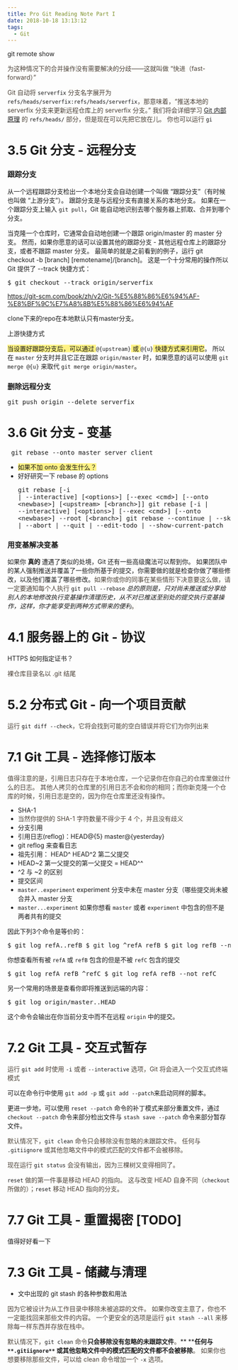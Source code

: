 ```yaml
---
title: Pro Git Reading Note Part I
date: 2018-10-18 13:13:12
tags:
  - Git
---
```



<!-- <div class="ql-editor" data-gramm="false" contenteditable="true">  -->

git remote show

<span style="background-color: rgb(252, 252, 250); color: rgb(78, 68, 60);">为这种情况下的合并操作没有需要解决的分歧——这就叫做 “快进（fast-forward）”</span>

<span style="background-color: rgb(252, 252, 250); color: rgb(78, 68, 60);">Git 自动将 </span>`serverfix`<span style="background-color: rgb(252, 252, 250); color: rgb(78, 68, 60);"> 分支名字展开为</span>`refs/heads/serverfix:refs/heads/serverfix`<span style="background-color: rgb(252, 252, 250); color: rgb(78, 68, 60);">，那意味着，“推送本地的 serverfix 分支来更新远程仓库上的 serverfix 分支。” 我们将会详细学习 </span>[Git 内部原理](https://git-scm.com/book/zh/v2/ch00/ch10-git-internals)<span style="background-color: rgb(252, 252, 250); color: rgb(78, 68, 60);"> 的 </span>`refs/heads/`<span style="background-color: rgb(252, 252, 250); color: rgb(78, 68, 60);"> 部分，但是现在可以先把它放在儿。 你也可以运行 </span>`gi`

# 3.5 Git 分支 - 远程分支

### **跟踪分支**

从一个远程跟踪分支检出一个本地分支会自动创建一个叫做 “跟踪分支”（有时候也叫做 “上游分支”）。 跟踪分支是与远程分支有直接关系的本地分支。 如果在一个跟踪分支上输入 `git pull`，Git 能自动地识别去哪个服务器上抓取、合并到哪个分支。

当克隆一个仓库时，它通常会自动地创建一个跟踪 origin/master 的 master 分支。 然而，如果你愿意的话可以设置其他的跟踪分支 - 其他远程仓库上的跟踪分支，或者不跟踪 master 分支。 最简单的就是之前看到的例子，运行 git checkout -b [branch] [remotename]/[branch]。 这是一个十分常用的操作所以 Git 提供了 --track 快捷方式：
<pre spellcheck="false">$ git checkout --track origin/serverfix       
</pre>

https://git-scm.com/book/zh/v2/Git-%E5%88%86%E6%94%AF-%E8%BF%9C%E7%A8%8B%E5%88%86%E6%94%AF

clone下来的repo在本地默认只有master分支。

上游快捷方式

<span style="background-color: rgb(255, 242, 133);">当设置好跟踪分支后，可以通过 </span>`@{upstream}`<span style="background-color: rgb(255, 242, 133);"> 或 </span>`@{u}`<span style="background-color: rgb(255, 242, 133);"> 快捷方式来引用它</span>。 所以在 `master` 分支时并且它正在跟踪 `origin/master` 时，如果愿意的话可以使用 `git merge @{u}` 来取代 `git merge origin/master`。

### **删除远程分支**
<pre spellcheck="false">git push origin --delete serverfix          
</pre>

# 3.6 Git 分支 - 变基
<pre spellcheck="false"> git rebase --onto master server client          
</pre>

*   <span style="background-color: rgb(255, 242, 133);">如果不加 onto 会发生什么？</span>
*   好好研究一下 rebase 的 options<pre spellcheck="false">git rebase [-i | --interactive] [&lt;options&gt;] [--exec &lt;cmd&gt;] [--onto &lt;newbase&gt;]  [&lt;upstream&gt; [&lt;branch&gt;]] git rebase [-i | --interactive] [&lt;options&gt;] [--exec &lt;cmd&gt;] [--onto &lt;newbase&gt;]  --root [&lt;branch&gt;] git rebase --continue | --skip | --abort | --quit | --edit-todo | --show-current-patch          
</pre>

### **用变基解决变基**

如果你 **真的** 遭遇了类似的处境，Git 还有一些高级魔法可以帮到你。 如果团队中的某人强制推送并覆盖了一些你所基于的提交，你需要做的就是检查你做了哪些修改，以及他们覆盖了哪些修改。<span style="background-color: rgb(252, 252, 250); color: rgb(78, 68, 60);">如果你或你的同事在某些情形下决意要这么做，请一定要通知每个人执行 </span>`git pull --rebase`<span style="background-color: rgb(252, 252, 250); color: rgb(78, 68, 60);"> </span>_总的原则是，只对尚未推送或分享给别人的本地修改执行变基操作清理历史，从不对已推送至别处的提交执行变基操作，这样，你才能享受到两种方式带来的便利_<span style="background-color: rgb(252, 252, 250); color: rgb(78, 68, 60);">。</span>

# 4.1 服务器上的 Git - 协议

HTTPS 如何指定证书？

<span style="background-color: rgb(252, 252, 250); color: rgb(78, 68, 60);">裸仓库目录名以 .git 结尾</span>

# 5.2 分布式 Git - 向一个项目贡献

<span style="background-color: rgb(252, 252, 250); color: rgb(78, 68, 60);">运行 </span>`git diff --check`<span style="background-color: rgb(252, 252, 250); color: rgb(78, 68, 60);">，它将会找到可能的空白错误并将它们为你列出来</span>

# 7.1 Git 工具 - 选择修订版本

<span style="background-color: rgb(252, 252, 250); color: rgb(78, 68, 60);">值得注意的是，引用日志只存在于本地仓库，一个记录你在你自己的仓库里做过什么的日志。 其他人拷贝的仓库里的引用日志不会和你的相同；而你新克隆一个仓库的时候，引用日志是空的，因为你在仓库里还没有操作。</span>

*   SHA-1
*   <span style="color: rgb(78, 68, 60); background-color: rgb(252, 252, 250);">当然你提供的 SHA-1 字符数量不得少于 4 个，并且没有歧义</span>
*   分支引用
*   引用日志(reflog)：HEAD@{5}  master@{yesterday}
*   git reflog 来查看日志
*   祖先引用： HEAD^     HEAD^2   第二父提交
*   HEAD~2  第一父提交的第一父提交 = HEAD^^
*   ^2 与 ~2 的区别 
*   提交区间
*   `master..experiment`   experiment 分支中未在 master 分支（哪些提交尚未被合并入 master 分支
*   `master...experiment` 如果你想看 `master` 或者 `experiment` 中包含的但不是两者共有的提交

因此下列3个命令是等价的：
<pre spellcheck="false">$ git log refA..refB $ git log ^refA refB $ git log refB --not refA      
</pre>

你想查看所有被 `refA` 或 `refB` 包含的但是不被 `refC` 包含的提交
<pre spellcheck="false">$ git log refA refB ^refC $ git log refA refB --not refC      
</pre>

另一个常用的场景是查看你即将推送到远端的内容：
<pre spellcheck="false">$ git log origin/master..HEAD          
</pre>

这个命令会输出在你当前分支中而不在远程 `origin` 中的提交。

# 7.2 Git 工具 - 交互式暂存

<span style="color: rgb(78, 68, 60); background-color: rgb(252, 252, 250);">运行 </span>`git add`<span style="color: rgb(78, 68, 60); background-color: rgb(252, 252, 250);"> 时使用 </span>`-i`<span style="color: rgb(78, 68, 60); background-color: rgb(252, 252, 250);"> 或者 </span>`--interactive`<span style="color: rgb(78, 68, 60); background-color: rgb(252, 252, 250);"> 选项，Git 将会进入一个交互式终端模式</span>

可以在命令行中使用 `git add -p` 或 `git add --patch`来启动同样的脚本。

更进一步地，可以使用 `reset --patch` 命令的补丁模式来部分重置文件，通过 `checkout --patch` 命令来部分检出文件与 `stash save --patch` 命令来部分暂存文件。

<span style="color: rgb(78, 68, 60); background-color: rgb(252, 252, 250);">默认情况下，</span>`git clean`<span style="color: rgb(78, 68, 60); background-color: rgb(252, 252, 250);"> 命令只会移除没有忽略的未跟踪文件。 任何与 </span>`.gitiignore`<span style="color: rgb(78, 68, 60); background-color: rgb(252, 252, 250);"> 或其他忽略文件中的模式匹配的文件都不会被移除。 </span>

<span style="color: rgb(78, 68, 60); background-color: rgb(252, 252, 250);">现在运行 </span>`git status`<span style="color: rgb(78, 68, 60); background-color: rgb(252, 252, 250);"> 会没有输出，因为三棵树又变得相同了。</span>

`reset`<span style="color: rgb(78, 68, 60); background-color: rgb(252, 252, 250);"> 做的第一件事是移动 HEAD 的指向。 这与改变 HEAD 自身不同（</span>`checkout`<span style="color: rgb(78, 68, 60); background-color: rgb(252, 252, 250);"> 所做的）；</span>`reset`<span style="color: rgb(78, 68, 60); background-color: rgb(252, 252, 250);"> 移动 HEAD 指向的分支。</span>

# 7.7 Git 工具 - 重置揭密 [TODO]

值得好好看一下

# 7.3 Git 工具 - 储藏与清理

*   文中出现的 git stash 的各种参数和用法

<span style="background-color: rgb(252, 252, 250); color: rgb(78, 68, 60);">因为它被设计为从工作目录中移除未被追踪的文件。 如果你改变主意了，你也不一定能找回来那些文件的内容。 一个更安全的选项是运行 </span>`git stash --all`<span style="background-color: rgb(252, 252, 250); color: rgb(78, 68, 60);"> 来移除每一样东西并存放在栈中。</span>

<span style="background-color: rgb(252, 252, 250); color: rgb(78, 68, 60);">默认情况下，</span>`git clean`<span style="background-color: rgb(252, 252, 250); color: rgb(78, 68, 60);"> 命令</span>**只会移除没有忽略的未跟踪文件**<span style="background-color: rgb(252, 252, 250); color: rgb(78, 68, 60);">。</span>** ****任何与 **`**.gitiignore**`** 或其他忽略文件中的模式匹配的文件都不会被移除**<span style="background-color: rgb(252, 252, 250); color: rgb(78, 68, 60);">。 如果你也想要移除那些文件，可以给 clean 命令增加一个 </span>`-x`<span style="background-color: rgb(252, 252, 250); color: rgb(78, 68, 60);"> 选项。</span>

</div>